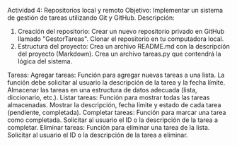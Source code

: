 Actividad 4: Repositorios local y remoto
Objetivo: Implementar un sistema de gestión de tareas utilizando Git y GitHub.
Descripción:

1. Creación del repositorio:
Crear un nuevo repositorio privado en GitHub llamado "GestorTareas".
Clonar el repositorio en tu computadora local.
2. Estructura del proyecto:
Crea un archivo README.md con la descripción del proyecto (Markdown).
Crea un archivo tareas.py que contendrá la lógica del sistema.


Tareas:
Agregar tareas:
Función para agregar nuevas tareas a una lista.
La función debe solicitar al usuario la descripción de la tarea y la fecha límite.
Almacenar las tareas en una estructura de datos adecuada (lista, diccionario, etc.).
Listar tareas:
Función para mostrar todas las tareas almacenadas.
Mostrar la descripción, fecha límite y estado de cada tarea (pendiente, completada).
Completar tareas:
Función para marcar una tarea como completada.
Solicitar al usuario el ID o la descripción de la tarea a completar.
Eliminar tareas:
Función para eliminar una tarea de la lista.
Solicitar al usuario el ID o la descripción de la tarea a eliminar.